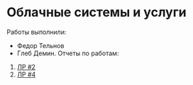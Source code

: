 # Облачные системы и услуги

Работы выполнили:
 - Федор Тельнов
 - Глеб Демин.
Отчеты по работам:

1. [ЛР #2](./lab2/report.md)
2. [ЛР #4](./lab4/report.md)
